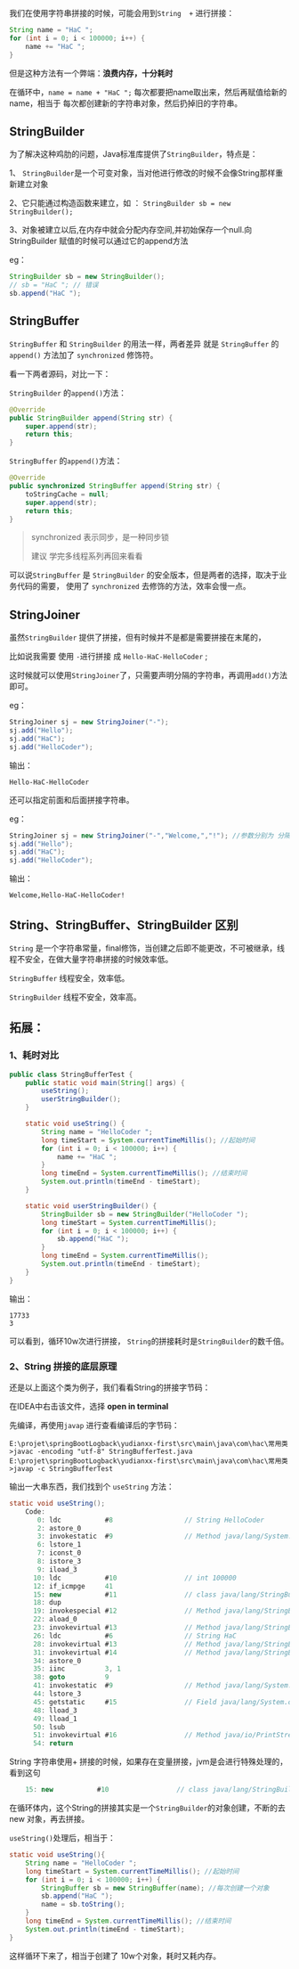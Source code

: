 我们在使用字符串拼接的时候，可能会用到`String  +` 进行拼接：

```java
String name = "HaC ";
for (int i = 0; i < 100000; i++) {
    name += "HaC ";
}
```
但是这种方法有一个弊端：**浪费内存，十分耗时**

在循环中，`name = name + "HaC ";` 每次都要把name取出来，然后再赋值给新的name，相当于 每次都创建新的字符串对象，然后扔掉旧的字符串。



## StringBuilder

为了解决这种鸡肋的问题，Java标准库提供了`StringBuilder`，特点是：

1、 `StringBuilder`是一个可变对象，当对他进行修改的时候不会像String那样重新建立对象

2、它只能通过构造函数来建立，如 ： `StringBuilder sb = new StringBuilder();`

3、对象被建立以后,在内存中就会分配内存空间,并初始保存一个null.向StringBuilder 赋值的时候可以通过它的append方法

eg：

```java
StringBuilder sb = new StringBuilder();
// sb = "HaC "; // 错误
sb.append("HaC ");
```



## StringBuffer

`StringBuffer` 和 `StringBuilder`  的用法一样，两者差异 就是 `StringBuffer`  的 `append()` 方法加了 `synchronized` 修饰符。

看一下两者源码，对比一下：

`StringBuilder`  的`append()`方法：

```java
@Override
public StringBuilder append(String str) {
    super.append(str);
    return this;
}
```

`StringBuffer`  的`append()`方法：

```java
@Override
public synchronized StringBuffer append(String str) {
    toStringCache = null;
    super.append(str);
    return this;
}
```

> synchronized 表示同步，是一种同步锁
>
> 建议 学完多线程系列再回来看看

可以说`StringBuffer`  是 `StringBuilder` 的安全版本，但是两者的选择，取决于业务代码的需要， 使用了 `synchronized`  去修饰的方法，效率会慢一点。



## StringJoiner

虽然`StringBuilder` 提供了拼接，但有时候并不是都是需要拼接在末尾的，

比如说我需要  使用 `-`进行拼接 成 `Hello-HaC-HelloCoder` ;

这时候就可以使用`StringJoiner`了，只需要声明分隔的字符串，再调用`add()`方法即可。

eg：

```java
StringJoiner sj = new StringJoiner("-");
sj.add("Hello");
sj.add("HaC");
sj.add("HelloCoder");
```

输出：

```
Hello-HaC-HelloCoder
```

还可以指定前面和后面拼接字符串。

eg：

```java
StringJoiner sj = new StringJoiner("-","Welcome,","!"); //参数分别为 分隔符、前、后
sj.add("Hello");
sj.add("HaC");
sj.add("HelloCoder");
```

输出：

```
Welcome,Hello-HaC-HelloCoder!
```



## String、StringBuffer、StringBuilder 区别 

`String` 是一个字符串常量，final修饰，当创建之后即不能更改，不可被继承，线程不安全，在做大量字符串拼接的时候效率低。

`StringBuffer` 线程安全，效率低。

`StringBuilder` 线程不安全，效率高。



## 拓展：

### 1、耗时对比

```java
public class StringBufferTest {
    public static void main(String[] args) {
        useString();
        userStringBuilder();
    }

    static void useString() {
        String name = "HelloCoder ";
        long timeStart = System.currentTimeMillis(); //起始时间
        for (int i = 0; i < 100000; i++) {
            name += "HaC ";
        }
        long timeEnd = System.currentTimeMillis(); //结束时间
        System.out.println(timeEnd - timeStart);
    }

    static void userStringBuilder() {
        StringBuilder sb = new StringBuilder("HelloCoder ");
        long timeStart = System.currentTimeMillis();
        for (int i = 0; i < 100000; i++) {
            sb.append("HaC ");
        }
        long timeEnd = System.currentTimeMillis();
        System.out.println(timeEnd - timeStart);
    }
}
```

输出：

```
17733
3
```

可以看到，循环10w次进行拼接， `String`的拼接耗时是`StringBuilder`的数千倍。



### 2、String 拼接的底层原理

还是以上面这个类为例子，我们看看String的拼接字节码：

在IDEA中右击该文件，选择 **open in terminal**

先编译，再使用`javap` 进行查看编译后的字节码：

```shell
E:\projet\springBootLogback\yudianxx-first\src\main\java\com\hac\常用类>javac -encoding "utf-8" StringBufferTest.java
E:\projet\springBootLogback\yudianxx-first\src\main\java\com\hac\常用类>javap -c StringBufferTest
```

输出一大串东西，我们找到个 `useString` 方法：

```java
static void useString();
    Code:
       0: ldc           #8                  // String HelloCoder
       2: astore_0
       3: invokestatic  #9                  // Method java/lang/System.currentTimeMillis:()J
       6: lstore_1
       7: iconst_0
       8: istore_3
       9: iload_3
      10: ldc           #10                 // int 100000
      12: if_icmpge     41
      15: new           #11                 // class java/lang/StringBuilder
      18: dup
      19: invokespecial #12                 // Method java/lang/StringBuilder."<init>":()V
      22: aload_0
      23: invokevirtual #13                 // Method java/lang/StringBuilder.append:(Ljava/lang/String;)Ljava/lang/StringBuilder;
      26: ldc           #6                  // String HaC
      28: invokevirtual #13                 // Method java/lang/StringBuilder.append:(Ljava/lang/String;)Ljava/lang/StringBuilder;
      31: invokevirtual #14                 // Method java/lang/StringBuilder.toString:()Ljava/lang/String;
      34: astore_0
      35: iinc          3, 1
      38: goto          9
      41: invokestatic  #9                  // Method java/lang/System.currentTimeMillis:()J
      44: lstore_3
      45: getstatic     #15                 // Field java/lang/System.out:Ljava/io/PrintStream;
      48: lload_3
      49: lload_1
      50: lsub
      51: invokevirtual #16                 // Method java/io/PrintStream.println:(J)V
      54: return

```



String 字符串使用+ 拼接的时候，如果存在变量拼接，jvm是会进行特殊处理的，看到这句

```java
    15: new           #10                 // class java/lang/StringBuilder
```

在循环体内，这个String的拼接其实是一个`StringBuilder`的对象创建，不断的去new 对象，再去拼接。

`useString()`处理后，相当于：

```java
static void useString(){
    String name = "HelloCoder ";
    long timeStart = System.currentTimeMillis(); //起始时间
    for (int i = 0; i < 100000; i++) {
        StringBuffer sb = new StringBuffer(name); //每次创建一个对象
        sb.append("HaC ");
        name = sb.toString();
    }
    long timeEnd = System.currentTimeMillis(); //结束时间
    System.out.println(timeEnd - timeStart);
}
```

这样循环下来了，相当于创建了 10w个对象，耗时又耗内存。